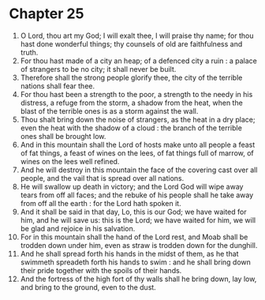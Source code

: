 # Chapter 25

1. O Lord, thou art my God; I will exalt thee, I will praise thy name; for thou hast done wonderful things; thy counsels of old are faithfulness and truth.
2. For thou hast made of a city an heap; of a defenced city a ruin : a palace of strangers to be no city; it shall never be built.
3. Therefore shall the strong people glorify thee, the city of the terrible nations shall fear thee.
4. For thou hast been a strength to the poor, a strength to the needy in his distress, a refuge from the storm, a shadow from the heat, when the blast of the terrible ones is as a storm against the wall.
5. Thou shalt bring down the noise of strangers, as the heat in a dry place; even the heat with the shadow of a cloud : the branch of the terrible ones shall be brought low.
6. And in this mountain shall the Lord of hosts make unto all people a feast of fat things, a feast of wines on the lees, of fat things full of marrow, of wines on the lees well refined.
7. And he will destroy in this mountain the face of the covering cast over all people, and the vail that is spread over all nations.
8. He will swallow up death in victory; and the Lord God will wipe away tears from off all faces; and the rebuke of his people shall he take away from off all the earth : for the Lord hath spoken it.
9. And it shall be said in that day, Lo, this is our God; we have waited for him, and he will save us: this is the Lord; we have waited for him, we will be glad and rejoice in his salvation.
10. For in this mountain shall the hand of the Lord rest, and Moab shall be trodden down under him, even as straw is trodden down for the dunghill.
11. And he shall spread forth his hands in the midst of them, as he that swimmeth spreadeth forth his hands to swim : and he shall bring down their pride together with the spoils of their hands.
12. And the fortress of the high fort of thy walls shall he bring down, lay low, and bring to the ground, even to the dust.

